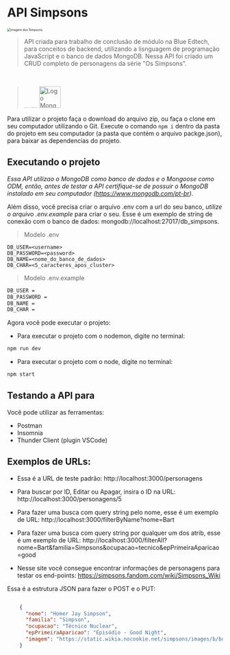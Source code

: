 # API Simpsons


<img src="https://upload.wikimedia.org/wikipedia/commons/thumb/3/36/The_logo_simpsons_yellow.svg/800px-The_logo_simpsons_yellow.png" alt="imagem dos Simpsons" style="zoom:50%" />

> API criada para trabalho de conclusão de módulo na Blue Edtech, para conceitos de backend, utilizando a lisnguagem de programação JavaScript e o banco de dados MongoDB. Nessa API foi criado um CRUD completo de personagens da série "Os Simpsons".

<br/>

><img src="https://upload.wikimedia.org/wikipedia/commons/thumb/9/99/Unofficial_JavaScript_logo_2.svg/512px-Unofficial_JavaScript_logo_2.svg.png" alt="Logo JavaScript" style="zoom:10%"/>   <img src="https://nodejs.org/static/images/logo.svg" alt="Logo JavaScript" style="zoom:12%"/>   <img src="https://cdn.jsdelivr.net/gh/devicons/devicon/icons/mongodb/mongodb-original-wordmark.svg" alt="Logo MongoDB" height=50px/>

Para utilizar o projeto faça o download do arquivo zip, ou faça o clone em seu computador utilizando o Git. Execute o comando `npm i` dentro da pasta do projeto em seu computador (a pasta que contém o arquivo packge.json), para baixar as dependencias do projeto.

## Executando o projeto

_Essa API utilizao o MongoDB como banco de dados e o Mongoose como ODM, então, antes de testar a API certifique-se de possuir o MongoDB instalado em seu computador (https://www.mongodb.com/pt-br)._

Além disso, você precisa criar o arquivo .env com a url do seu banco, _utilize o arquivo .env.example_ para criar o seu. Esse é um exemplo de string de conexão com o banco de dados: mongodb://localhost:27017/db_simpsons.

>Modelo .env

```script
DB_USER=<username>
DB_PASSWORD=<password>
DB_NAME=<nome_do_banco_de_dados>
DB_CHAR=<5_caracteres_apos_cluster>
```

>Modelo .env.example
``` bash
DB_USER = 
DB_PASSWORD = 
DB_NAME = 
DB_CHAR = 
```

Agora você pode executar o projeto:

- Para executar o projeto com o nodemon, digite no terminal:

```bash
npm run dev
```

- Para executar o projeto com o node, digite no terminal:

```bash
npm start
```

## Testando a API para

Você pode utilizar as ferramentas:

- Postman
- Insomnia
- Thunder Client (plugin VSCode)

## Exemplos de URLs:

* Essa é a URL de teste padrão: http://localhost:3000/personagens

* Para buscar por ID, Editar ou Apagar, insira o ID na URL: http://localhost:3000/personagens/5

* Para fazer uma busca com query string pelo nome, esse é um exemplo de URL: http://localhost:3000/filterByName?nome=Bart

* Para fazer uma busca com query string por qualquer um dos atrib, esse é um exemplo de URL: http://localhost:3000/filterAll?nome=Bart&familia=Simpsons&ocupacao=tecnico&epPrimeiraAparicao=good

* Nesse site você consegue encontrar informações de personagens para testar os end-points: https://simpsons.fandom.com/wiki/Simpsons_Wiki

Essa é a estrutura JSON para fazer o POST e o PUT:
```json

    {
      "nome": "Homer Jay Simpson",
      "familia": "Simpson",
      "ocupacao": "Técnico Nuclear",
      "epPrimeiraAparicao": "Episódio - Good Night",
      "imagem": "https://static.wikia.nocookie.net/simpsons/images/b/bd/Homer_Simpson.png"
    }
```